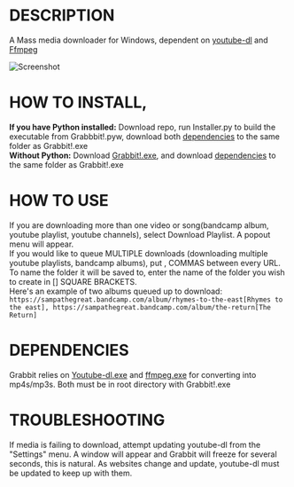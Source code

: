 # DESCRIPTION
A Mass media downloader for Windows, dependent on [youtube-dl](https://github.com/ytdl-org/youtube-dl) and [Ffmpeg](https://ffmpeg.zeranoe.com/builds/)

![Screenshot](https://i.imgur.com/ArvmJpv.png "OwO *notices your cursor* what's this~?")
# HOW TO INSTALL,
**If you have Python installed:** Download repo, run Installer.py to build the executable from Grabbbit!.pyw, download both [dependencies](#dependencies) to the same folder as Grabbit!.exe<br/>
**Without Python:** Download [Grabbit!.exe](https://drive.google.com/open?id=1bX-R4mChJOjt73sqexZ2yMqIVT_Lnqg4), and download [dependencies](#dependencies) to the same folder as Grabbit!.exe
# HOW TO USE
If you are downloading more than one video or song(bandcamp album, youtube playlist, youtube channels), select Download Playlist.
A popout menu will appear.<br/>
If you would like to queue MULTIPLE downloads (downloading multiple youtube playlists, bandcamp albums), put , COMMAS between every URL. To name the folder it will be saved to, enter the name of the folder you wish to create in [] SQUARE BRACKETS.<br/>
Here's an example of two albums queued up to download:<br/>
`https://sampathegreat.bandcamp.com/album/rhymes-to-the-east[Rhymes to the east],
https://sampathegreat.bandcamp.com/album/the-return[The Return]`
# DEPENDENCIES
Grabbit relies on [Youtube-dl.exe](https://yt-dl.org/latest/youtube-dl.exe) and [ffmpeg.exe](https://drive.google.com/open?id=1EeMqfcI8w5rfU7wCIJEKgxO1waXgnvdb) for converting into mp4s/mp3s. Both must be in root directory with Grabbit!.exe
# TROUBLESHOOTING
If media is failing to download, attempt updating youtube-dl from the "Settings" menu. A window will appear and Grabbit will freeze for several seconds, this is natural.
As websites change and update, youtube-dl must be updated to keep up with them. 
